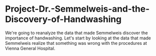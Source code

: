 # Project-Dr.-Semmelweis-and-the-Discovery-of-Handwashing
We're going to reanalyze the data that made Semmelweis discover the importance of handwashing. Let's start by looking at the data that made Semmelweis realize that something was wrong with the procedures at Vienna General Hospital.
